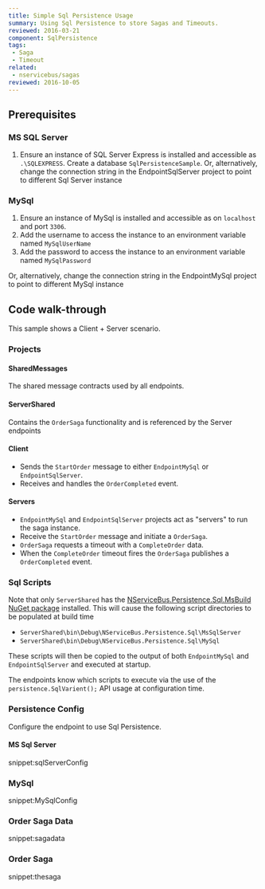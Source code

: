 ```yaml
---
title: Simple Sql Persistence Usage
summary: Using Sql Persistence to store Sagas and Timeouts.
reviewed: 2016-03-21
component: SqlPersistence
tags:
 - Saga
 - Timeout
related:
 - nservicebus/sagas
reviewed: 2016-10-05
---
```



## Prerequisites


### MS SQL Server

 1. Ensure an instance of SQL Server Express is installed and accessible as `.\SQLEXPRESS`. Create a database `SqlPersistenceSample`. Or, alternatively, change the connection string in the EndpointSqlServer project to point to different Sql Server instance


### MySql

 1. Ensure an instance of MySql is installed and accessible as on `localhost` and port `3306`.
 1. Add the username to access the instance to an environment variable named `MySqlUserName`
 1. Add the password to access the instance to an environment variable named `MySqlPassword`

Or, alternatively, change the connection string in the EndpointMySql project to point to different MySql instance


## Code walk-through

This sample shows a Client + Server scenario.


### Projects


#### SharedMessages

The shared message contracts used by all endpoints.


#### ServerShared

Contains the `OrderSaga` functionality and is referenced by the Server endpoints


####  Client

 * Sends the `StartOrder` message to either `EndpointMySql` or `EndpointSqlServer`.
 * Receives and handles the `OrderCompleted` event.


#### Servers
 
 * `EndpointMySql` and `EndpointSqlServer` projects act as "servers" to run the saga instance.
 * Receive the `StartOrder` message and initiate a `OrderSaga`.
 * `OrderSaga` requests a timeout with a `CompleteOrder` data.
 * When the `CompleteOrder` timeout fires the `OrderSaga` publishes a `OrderCompleted` event.


### Sql Scripts

Note that only `ServerShared` has the [NServiceBus.Persistence.Sql.MsBuild NuGet package](https://www.nuget.org/packages/NServiceBus.Persistence.Sql.MsBuild) installed. This will cause the following script directories to be populated at build time 

 * `ServerShared\bin\Debug\NServiceBus.Persistence.Sql\MsSqlServer`
 * `ServerShared\bin\Debug\NServiceBus.Persistence.Sql\MySql`

These scripts will then be copied to the output of both `EndpointMySql` and `EndpointSqlServer` and executed at startup. 

The endpoints know which scripts to execute via the use of the `persistence.SqlVarient();` API usage at configuration time.


### Persistence Config

Configure the endpoint to use Sql Persistence.


#### MS Sql Server

snippet:sqlServerConfig


### MySql

snippet:MySqlConfig


### Order Saga Data

snippet:sagadata


### Order Saga

snippet:thesaga
